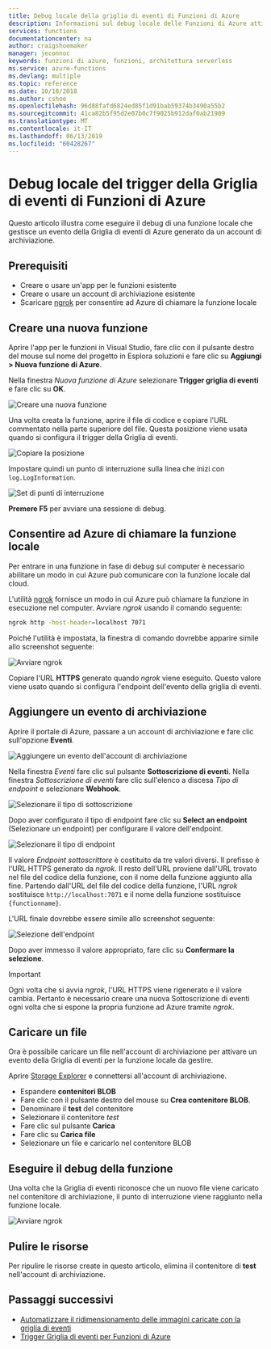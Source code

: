```yaml
---
title: Debug locale della griglia di eventi di Funzioni di Azure
description: Informazioni sul debug locale delle Funzioni di Azure attivate da una Griglia di eventi
services: functions
documentationcenter: na
author: craigshoemaker
manager: jeconnoc
keywords: funzioni di azure, funzioni, architettura serverless
ms.service: azure-functions
ms.devlang: multiple
ms.topic: reference
ms.date: 10/18/2018
ms.author: cshoe
ms.openlocfilehash: 96d88fafd6824ed85f1d91bab59374b3490a55b2
ms.sourcegitcommit: 41ca82b5f95d2e07b0c7f9025b912daf0ab21909
ms.translationtype: MT
ms.contentlocale: it-IT
ms.lasthandoff: 06/13/2019
ms.locfileid: "60428267"
---
```

# <a name="azure-function-event-grid-trigger-local-debugging"></a>Debug locale del trigger della Griglia di eventi di Funzioni di Azure

Questo articolo illustra come eseguire il debug di una funzione locale che gestisce un evento della Griglia di eventi di Azure generato da un account di archiviazione. 

## <a name="prerequisites"></a>Prerequisiti

- Creare o usare un'app per le funzioni esistente
- Creare o usare un account di archiviazione esistente
- Scaricare [ngrok](https://ngrok.com/) per consentire ad Azure di chiamare la funzione locale

## <a name="create-a-new-function"></a>Creare una nuova funzione

Aprire l'app per le funzioni in Visual Studio, fare clic con il pulsante destro del mouse sul nome del progetto in Esplora soluzioni e fare clic su **Aggiungi > Nuova funzione di Azure**.

Nella finestra *Nuova funzione di Azure* selezionare **Trigger griglia di eventi** e fare clic su **OK**.

![Creare una nuova funzione](./media/functions-debug-event-grid-trigger-local/functions-debug-event-grid-trigger-local-add-function.png)

Una volta creata la funzione, aprire il file di codice e copiare l'URL commentato nella parte superiore del file. Questa posizione viene usata quando si configura il trigger della Griglia di eventi.

![Copiare la posizione](./media/functions-debug-event-grid-trigger-local/functions-debug-event-grid-trigger-local-copy-location.png)

Impostare quindi un punto di interruzione sulla linea che inizi con `log.LogInformation`.

![Set di punti di interruzione](./media/functions-debug-event-grid-trigger-local/functions-debug-event-grid-trigger-local-set-breakpoint.png)


**Premere F5** per avviare una sessione di debug.

## <a name="allow-azure-to-call-your-local-function"></a>Consentire ad Azure di chiamare la funzione locale

Per entrare in una funzione in fase di debug sul computer è necessario abilitare un modo in cui Azure può comunicare con la funzione locale dal cloud.

L'utilità [ngrok](https://ngrok.com/) fornisce un modo in cui Azure può chiamare la funzione in esecuzione nel computer. Avviare *ngrok* usando il comando seguente:

```bash
ngrok http -host-header=localhost 7071
```
Poiché l'utilità è impostata, la finestra di comando dovrebbe apparire simile allo screenshot seguente:

![Avviare ngrok](./media/functions-debug-event-grid-trigger-local/functions-debug-event-grid-trigger-local-ngrok.png)

Copiare l'URL **HTTPS** generato quando *ngrok* viene eseguito. Questo valore viene usato quando si configura l'endpoint dell'evento della griglia di eventi.

## <a name="add-a-storage-event"></a>Aggiungere un evento di archiviazione

Aprire il portale di Azure, passare a un account di archiviazione e fare clic sull'opzione **Eventi**.

![Aggiungere un evento dell'account di archiviazione](./media/functions-debug-event-grid-trigger-local/functions-debug-event-grid-trigger-local-add-event.png)

Nella finestra *Eventi* fare clic sul pulsante **Sottoscrizione di eventi**. Nella finestra *Sottoscrizione di eventi* fare clic sull'elenco a discesa *Tipo di endpoint* e selezionare **Webhook**.

![Selezionare il tipo di sottoscrizione](./media/functions-debug-event-grid-trigger-local/functions-debug-event-grid-trigger-local-event-subscription-type.png)

Dopo aver configurato il tipo di endpoint fare clic su **Select an endpoint** (Selezionare un endpoint) per configurare il valore dell'endpoint.

![Selezionare il tipo di endpoint](./media/functions-debug-event-grid-trigger-local/functions-debug-event-grid-trigger-local-event-subscription-endpoint.png)

Il valore *Endpoint sottoscrittore* è costituito da tre valori diversi. Il prefisso è l'URL HTTPS generato da *ngrok*. Il resto dell'URL proviene dall'URL trovato nel file del codice della funzione, con il nome della funzione aggiunto alla fine. Partendo dall'URL del file del codice della funzione, l'URL *ngrok* sostituisce `http://localhost:7071` e il nome della funzione sostituisce `{functionname}`.

L'URL finale dovrebbe essere simile allo screenshot seguente:

![Selezione dell'endpoint](./media/functions-debug-event-grid-trigger-local/functions-debug-event-grid-trigger-local-event-subscription-endpoint-selection.png)

Dopo aver immesso il valore appropriato, fare clic su **Confermare la selezione**.

> [!IMPORTANT]
> Ogni volta che si avvia *ngrok*, l'URL HTTPS viene rigenerato e il valore cambia. Pertanto è necessario creare una nuova Sottoscrizione di eventi ogni volta che si espone la propria funzione ad Azure tramite *ngrok*.

## <a name="upload-a-file"></a>Caricare un file

Ora è possibile caricare un file nell'account di archiviazione per attivare un evento della Griglia di eventi per la funzione locale da gestire. 

Aprire [Storage Explorer](https://azure.microsoft.com/features/storage-explorer/) e connettersi all'account di archiviazione. 

- Espandere **contenitori BLOB** 
- Fare clic con il pulsante destro del mouse su **Crea contenitore BLOB**.
- Denominare il **test** del contenitore
- Selezionare il contenitore *test*
- Fare clic sul pulsante **Carica**
- Fare clic su **Carica file**
- Selezionare un file e caricarlo nel contenitore BLOB

## <a name="debug-the-function"></a>Eseguire il debug della funzione

Una volta che la Griglia di eventi riconosce che un nuovo file viene caricato nel contenitore di archiviazione, il punto di interruzione viene raggiunto nella funzione locale.

![Avviare ngrok](./media/functions-debug-event-grid-trigger-local/functions-debug-event-grid-trigger-local-breakpoint.png)

## <a name="clean-up-resources"></a>Pulire le risorse

Per ripulire le risorse create in questo articolo, elimina il contenitore di **test** nell'account di archiviazione.

## <a name="next-steps"></a>Passaggi successivi

- [Automatizzare il ridimensionamento delle immagini caricate con la griglia di eventi](../event-grid/resize-images-on-storage-blob-upload-event.md)
- [Trigger Griglia di eventi per Funzioni di Azure](./functions-bindings-event-grid.md)
